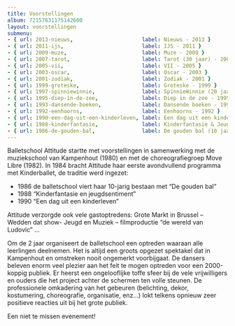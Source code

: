 ```yaml
---
title: Voorstellingen
album: 72157631175142600
layout: voorstellingen
submenu:
- { url: 2013-nieuws,                      label: Nieuws - 2013 }
- { url: 2011-ijs,                         label: IJS - 2011 }
- { url: 2009-muze,                        label: Muze - 2009 }
- { url: 2007-tarot,                       label: Tarot (30 jaar) - 2007 }
- { url: 2005-vii,                         label: VII - 2005 }
- { url: 2003-oscar,                       label: Oscar - 2003 }
- { url: 2001-zodiak,                      label: Zodiak - 2001 }
- { url: 1999-groteske,                    label: Groteske - 1999 }
- { url: 1997-spinniewinnie,               label: SpinnieWinnie (20 jaar) - 1997 }
- { url: 1995-diep-in-de-zee,              label: Diep in de zee - 1995 }
- { url: 1993-dansende-boeken,             label: Dansende boeken - 1993 }
- { url: 1992-eenhoorns,                   label: Eenhoorns - 1992 }
- { url: 1990-een-dag-uit-een-kinderleven, label: Een dag uit een kinderleven - 1990 }
- { url: 1988-kinderfantasie,              label: Kinderfantasie & Jeugdsentiment - 1988 }
- { url: 1986-de-gouden-bal,               label: De gouden bal (10 jaar) - 1986 }
---
```

Balletschool Attitude startte met voorstellingen in samenwerking met de muziekschool van Kampenhout (1980) en met de choreografiegroep Move Libre (1982). In 1984 bracht Attitude haar eerste avondvullend programma met Kinderballet, de traditie werd ingezet:

* 1986 de balletschool viert haar 10-jarig bestaan met “De gouden bal”
* 1988 “Kinderfantasie en jeugdsentiment”
* 1990 “Een dag uit een kinderleven”

Attitude verzorgde ook vele gastoptredens: Grote Markt in Brussel – Wedden dat show- Jeugd en Muziek – filmproductie “de wereld van Ludovic” ...

Om de 2 jaar organiseert de balletschool een optreden waaraan alle leerlingen deelnemen. Het is altijd een groots opgezet spektakel dat in Kampenhout en omstreken nooit ongemerkt voorbijgaat. De dansers beleven enorm veel plezier aan het feit te mogen optreden voor een 2000-koppig publiek. Er heerst een ongelooflijke toffe sfeer bij de vele vrijwilligers en ouders die het project achter de schermen ten volle steunen. De professionele omkadering van het gebeuren (belichting, dekor, kostumering, choreografie, organisatie, enz...) lokt telkens opnieuw zeer positieve reacties uit bij het grote publiek.

Een niet te missen evenement!
